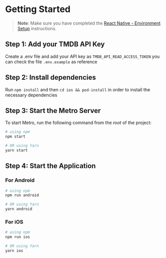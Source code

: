 # Getting Started

> **Note**: Make sure you have completed the [React Native - Environment Setup](https://reactnative.dev/docs/environment-setup) instructions.

## Step 1: Add your TMDB API Key

Create a .env file and add your API key as `TMDB_API_READ_ACCESS_TOKEN` you can check the file `.env.example` as reference

## Step 2: Install dependencies

Run `npm install` and then `cd ios && pod-install` in order to install the necessary dependencies

## Step 3: Start the Metro Server

To start Metro, run the following command from the _root_ of the project:

```bash
# using npm
npm start

# OR using Yarn
yarn start
```

## Step 4: Start the Application

### For Android

```bash
# using npm
npm run android

# OR using Yarn
yarn android
```

### For iOS

```bash
# using npm
npm run ios

# OR using Yarn
yarn ios
```
